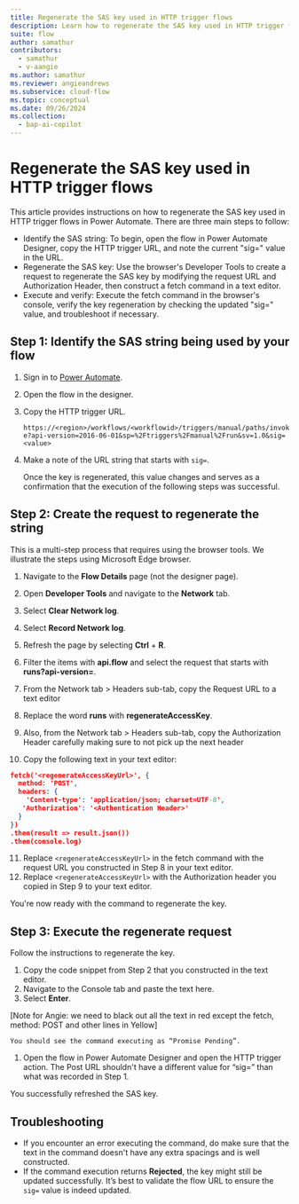 ```yaml
---
title: Regenerate the SAS key used in HTTP trigger flows
description: Learn how to regenerate the SAS key used in HTTP trigger flows in Power Automate.
suite: flow
author: samathur
contributors:
  - samathur
  - v-aangie
ms.author: samathur
ms.reviewer: angieandrews
ms.subservice: cloud-flow
ms.topic: conceptual
ms.date: 09/26/2024
ms.collection: 
  - bap-ai-copilot
---
```


# Regenerate the SAS key used in HTTP trigger flows

This article provides instructions on how to regenerate the SAS key used in HTTP trigger flows in Power Automate. There are three main steps to follow:

- Identify the SAS string: To begin, open the flow in Power Automate Designer, copy the HTTP trigger URL, and note the current "sig=" value in the URL.
- Regenerate the SAS key: Use the browser's Developer Tools to create a request to regenerate the SAS key by modifying the request URL and Authorization Header, then construct a fetch command in a text editor.
- Execute and verify: Execute the fetch command in the browser's console, verify the key regeneration by checking the updated "sig=" value, and troubleshoot if necessary.

## Step 1: Identify the SAS string being used by your flow

1. Sign in to [Power Automate](https://flow.microsoft.com/).
1. Open the flow in the designer.
1. Copy the HTTP trigger URL.
 
    `https://<region>/workflows/<workflowid>/triggers/manual/paths/invoke?api-version=2016-06-01&sp=%2Ftriggers%2Fmanual%2Frun&sv=1.0&sig=<value>`

1. Make a note of the URL string that starts with `sig=`.

    Once the key is regenerated, this value changes and serves as a confirmation that the execution of the following steps was successful.

## Step 2: Create the request to regenerate the string

This is a multi-step process that requires using the browser tools. We illustrate the steps using Microsoft Edge browser.

1. Navigate to the **Flow Details** page (not the designer page).
1. Open **Developer Tools** and navigate to the **Network** tab.
1. Select **Clear Network log**.
1. Select **Record Network log**.
1. Refresh the page by selecting **Ctrl** + **R**.
1. Filter the items with **api.flow** and select the request that starts with **runs?api-version=**.
    <!--[For Angie: Recording button, Clear log button, Request URL in General and Authorization Bearer token in Request Headers need to be highlighted for sub steps here 3 thru 9]-->

1. From the Network tab > Headers sub-tab, copy the Request URL to a text editor
1. Replace the word **runs** with **regenerateAccessKey**.
1. Also, from the Network tab > Headers sub-tab, copy the Authorization Header carefully making sure to not pick up the next header
1. Copy the following text in your text editor:

``` json
fetch('<regenerateAccessKeyUrl>', {
  method: 'POST',
  headers: {
    'Content-type': 'application/json; charset=UTF-8',
   'Authorization': '<Authentication Header>'
  }
})
.then(result => result.json())
.then(console.log)
```

11.	Replace  `<regenerateAccessKeyUrl>` in the fetch command with the request URL you constructed in Step 8 in your text editor.
12.	Replace `<regenerateAccessKeyUrl>` with the Authorization header you copied in Step 9 to your text editor.

You're now ready with the command to regenerate the key.

## Step 3: Execute the regenerate request

Follow the instructions to regenerate the key.

1. Copy the code snippet from Step 2 that you constructed in the text editor.
1. Navigate to the Console tab and paste the text here.
1. Select **Enter**.

 
[Note for Angie: we need to black out all the text in red except the fetch, method: POST and other lines in Yellow]

    You should see the command executing as “Promise Pending”.

1. Open the flow in Power Automate Designer and open the HTTP trigger action. The Post URL shouldn't have a different value for “sig=” than what was recorded in Step 1. 

You successfully refreshed the SAS key.

## Troubleshooting

- If you encounter an error executing the command, do make sure that the text in the command doesn't have any extra spacings and is well constructed.
- If the command execution returns **Rejected**, the key might still be updated successfully. It’s best to validate the flow URL to ensure the `sig=` value is indeed updated.

